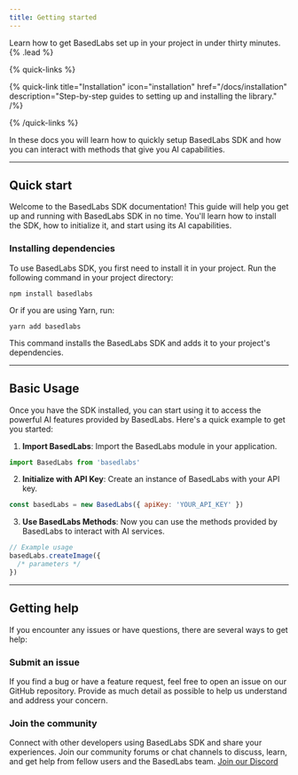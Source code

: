 ```yaml
---
title: Getting started
---
```


Learn how to get BasedLabs set up in your project in under thirty minutes. {% .lead %}

{% quick-links %}

{% quick-link title="Installation" icon="installation" href="/docs/installation" description="Step-by-step guides to setting up and installing the library." /%}

<!-- {% quick-link title="Architecture guide" icon="presets" href="/" description="Learn how the internals work and contribute." /%}

{% quick-link title="Plugins" icon="plugins" href="/" description="Extend the library with third-party plugins or write your own." /%}

{% quick-link title="API reference" icon="theming" href="/" description="Learn to easily customize and modify your app's visual design to fit your brand." /%} -->

{% /quick-links %}

In these docs you will learn how to quickly setup BasedLabs SDK and how you can interact with methods that give you AI capabilities.

---

## Quick start

Welcome to the BasedLabs SDK documentation! This guide will help you get up and running with BasedLabs SDK in no time. You'll learn how to install the SDK, how to initialize it, and start using its AI capabilities.

### Installing dependencies

To use BasedLabs SDK, you first need to install it in your project. Run the following command in your project directory:

```shell
npm install basedlabs
```

Or if you are using Yarn, run:

```shell
yarn add basedlabs
```

This command installs the BasedLabs SDK and adds it to your project's dependencies.

<!-- {% callout type="warning" title="Oh no! Something bad happened!" %}
This is what a disclaimer message looks like. You might want to include inline `code` in it. Or maybe you’ll want to include a [link](/) in it. I don’t think we should get too carried away with other scenarios like lists or tables — that would be silly.
{% /callout %}

### Configuring the library

Sit commodi iste iure molestias qui amet voluptatem sed quaerat. Nostrum aut pariatur. Sint ipsa praesentium dolor error cumque velit tenetur quaerat exercitationem. Consequatur et cum atque mollitia qui quia necessitatibus.

```js
// cache-advance.config.js
export default {
  strategy: 'predictive',
  engine: {
    cpus: 12,
    backups: ['./storage/cache.wtf'],
  },
}
```

Possimus saepe veritatis sint nobis et quam eos. Architecto consequatur odit perferendis fuga eveniet possimus rerum cumque. Ea deleniti voluptatum deserunt voluptatibus ut non iste. Provident nam asperiores vel laboriosam omnis ducimus enim nesciunt quaerat. Minus tempora cupiditate est quod.

{% callout title="You should know!" %}
This is what a disclaimer message looks like. You might want to include inline `code` in it. Or maybe you’ll want to include a [link](/) in it. I don’t think we should get too carried away with other scenarios like lists or tables — that would be silly.
{% /callout %} -->

---

## Basic Usage

Once you have the SDK installed, you can start using it to access the powerful AI features provided by BasedLabs. Here's a quick example to get you started:

1. **Import BasedLabs**: Import the BasedLabs module in your application.

```js
import BasedLabs from 'basedlabs'
```

2. **Initialize with API Key**: Create an instance of BasedLabs with your API key.

```js
const basedLabs = new BasedLabs({ apiKey: 'YOUR_API_KEY' })
```

3. **Use BasedLabs Methods**: Now you can use the methods provided by BasedLabs to interact with AI services.

```js
// Example usage
basedLabs.createImage({
  /* parameters */
})
```

---

## Getting help

If you encounter any issues or have questions, there are several ways to get help:

### Submit an issue

If you find a bug or have a feature request, feel free to open an issue on our GitHub repository. Provide as much detail as possible to help us understand and address your concern.

### Join the community

Connect with other developers using BasedLabs SDK and share your experiences. Join our community forums or chat channels to discuss, learn, and get help from fellow users and the BasedLabs team. [Join our Discord](https://discord.gg/D8wYxUvwTD)
